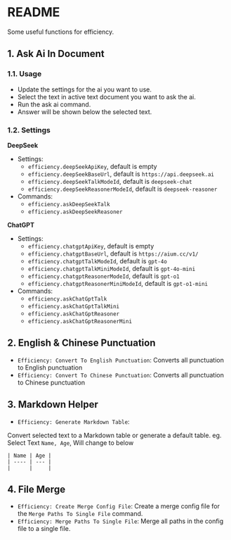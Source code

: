 # README

Some useful functions for efficiency.

## 1. Ask Ai In Document

### 1.1. Usage

* Update the settings for the ai you want to use.
* Select the text in active text document you want to ask the ai.
* Run the ask ai command.
* Answer will be shown below the selected text.

### 1.2. Settings

**DeepSeek**

* Settings:
    * `efficiency.deepSeekApiKey`, default is empty
    * `efficiency.deepSeekBaseUrl`, default is `https://api.deepseek.ai`
    * `efficiency.deepSeekTalkModeId`, default is `deepseek-chat`
    * `efficiency.deepSeekReasonerModeId`, default is `deepseek-reasoner`
* Commands:
    * `efficiency.askDeepSeekTalk`
    * `efficiency.askDeepSeekReasoner`

**ChatGPT**

* Settings: 
    * `efficiency.chatgptApiKey`, default is empty
    * `efficiency.chatgptBaseUrl`, default is `https://aium.cc/v1/`
    * `efficiency.chatgptTalkModeId`, default is `gpt-4o`
    * `efficiency.chatgptTalkMiniModeId`, default is `gpt-4o-mini`
    * `efficiency.chatgptReasonerModeId`, default is `gpt-o1`
    * `efficiency.chatgptReasonerMiniModeId`, default is `gpt-o1-mini`
* Commands:
    * `efficiency.askChatGptTalk`
    * `efficiency.askChatGptTalkMini`
    * `efficiency.askChatGptReasoner`
    * `efficiency.askChatGptReasonerMini`

## 2. English & Chinese Punctuation

* `Efficiency: Convert To English Punctuation`: Converts all punctuation to English punctuation
* `Efficiency: Convert To Chinese Punctuation`: Converts all punctuation to Chinese punctuation

## 3. Markdown Helper

* `Efficiency: Generate Markdown Table`: 

Convert selected text to a Markdown table or generate a default table. eg.
Select Text `Name, Age`, Will change to below
``` text
| Name | Age |
| ---- | --- |
|      |     |
```

## 4. File Merge

* `Efficiency: Create Merge Config File`: Create a merge config file for the `Merge Paths To Single File` command.
* `Efficiency: Merge Paths To Single File`: Merge all paths in the config file to a single file.
